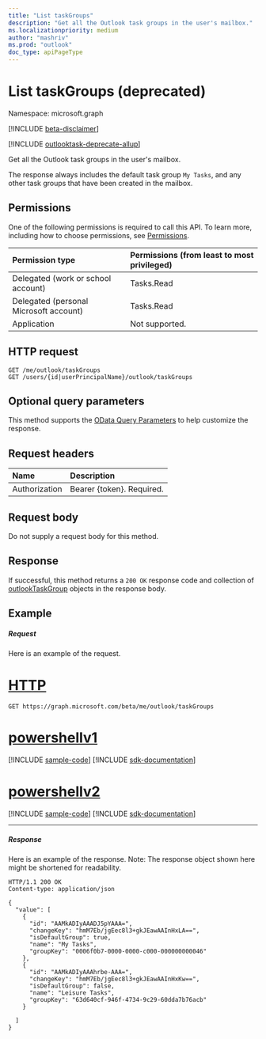 ```yaml
---
title: "List taskGroups"
description: "Get all the Outlook task groups in the user's mailbox."
ms.localizationpriority: medium
author: "mashriv"
ms.prod: "outlook"
doc_type: apiPageType
---
```


# List taskGroups (deprecated)

Namespace: microsoft.graph

[!INCLUDE [beta-disclaimer](../../includes/beta-disclaimer.md)]

[!INCLUDE [outlooktask-deprecate-allup](../../includes/outlooktask-deprecate-allup.md)]


Get all the Outlook task groups in the user's mailbox.

The response always includes the default task group `My Tasks`, and any other task groups that have been created in the mailbox.
## Permissions
One of the following permissions is required to call this API. To learn more, including how to choose permissions, see [Permissions](/graph/permissions-reference).

|Permission type      | Permissions (from least to most privileged)              |
|:--------------------|:---------------------------------------------------------|
|Delegated (work or school account) | Tasks.Read    |
|Delegated (personal Microsoft account) | Tasks.Read    |
|Application | Not supported. |

## HTTP request
<!-- { "blockType": "ignored" } -->
```http
GET /me/outlook/taskGroups
GET /users/{id|userPrincipalName}/outlook/taskGroups
```
## Optional query parameters
This method supports the [OData Query Parameters](/graph/query-parameters) to help customize the response.

## Request headers
| Name      |Description|
|:----------|:----------|
| Authorization  | Bearer {token}. Required. |

## Request body
Do not supply a request body for this method.

## Response

If successful, this method returns a `200 OK` response code and collection of [outlookTaskGroup](../resources/outlooktaskgroup.md) objects in the response body.
## Example
##### Request
Here is an example of the request.

# [HTTP](#tab/http)
<!-- {
  "blockType": "request",
  "name": "get_taskgroups"
}-->
```msgraph-interactive
GET https://graph.microsoft.com/beta/me/outlook/taskGroups
```

# [powershellv1](#tab/powershellv1)
[!INCLUDE [sample-code](../includes/snippets/powershellv1/get-taskgroups-powershellv1-snippets.md)]
[!INCLUDE [sdk-documentation](../includes/snippets/snippets-sdk-documentation-link.md)]

# [powershellv2](#tab/powershellv2)
[!INCLUDE [sample-code](../includes/snippets/powershellv2/get-taskgroups-powershellv2-snippets.md)]
[!INCLUDE [sdk-documentation](../includes/snippets/snippets-sdk-documentation-link.md)]

---

##### Response
Here is an example of the response. Note: The response object shown here might be shortened for readability.
<!-- {
  "blockType": "response",
  "truncated": true,
  "@odata.type": "microsoft.graph.outlookTaskGroup",
  "isCollection": true
} -->
```http
HTTP/1.1 200 OK
Content-type: application/json

{
  "value": [
    {
      "id": "AAMkADIyAAADJ5pYAAA=",
      "changeKey": "hmM7Eb/jgEec8l3+gkJEawAAInHxLA==",
      "isDefaultGroup": true,
      "name": "My Tasks",
      "groupKey": "0006f0b7-0000-0000-c000-000000000046"
    },
    {
      "id": "AAMkADIyAAAhrbe-AAA=",
      "changeKey": "hmM7Eb/jgEec8l3+gkJEawAAInHxKw==",
      "isDefaultGroup": false,
      "name": "Leisure Tasks",
      "groupKey": "63d640cf-946f-4734-9c29-60dda7b76acb"
    }

  ]
}
```

<!-- uuid: 8fcb5dbc-d5aa-4681-8e31-b001d5168d79
2015-10-25 14:57:30 UTC -->
<!--
{
  "type": "#page.annotation",
  "description": "List TaskGroups",
  "keywords": "",
  "section": "documentation",
  "tocPath": "",
  "suppressions": [
  ]
}
-->
